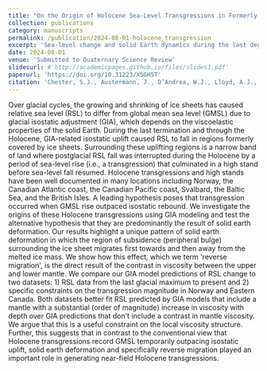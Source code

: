 ```yaml
---
title: "On the Origin of Holocene Sea-Level Transgressions in Formerly Glaciated Regions"
collection: publications
category: manuscripts
permalink: /publication/2024-08-01-holocene_transgression
excerpt: 'Sea-level change and solid Earth dynamics during the last deglaciation'
date: 2024-08-01
venue: 'Submitted to Quaternary Science Review'
slidesurl: #'http://academicpages.github.io/files/slides1.pdf'
paperurl: 'https://doi.org/10.31223/X5GH5T'
citation: 'Chester, S.J., Austermann, J., D’Andrea, W.J., Lloyd, A.J., Creel, R.C., 2024. On the Origin of Holocene Sea-Level Transgressions in Formerly Glaciated Regions.'
---
```


Over glacial cycles, the growing and shrinking of ice sheets has caused relative sea level (RSL) to differ from global mean sea level (GMSL) due to glacial isostatic adjustment (GIA), which depends on the viscoelastic properties of the solid Earth. During the last termination and through the Holocene, GIA-related isostatic uplift caused RSL to fall in regions formerly covered by ice sheets. Surrounding these uplifting regions is a narrow band of land where postglacial RSL fall was interrupted during the Holocene by a period of sea-level rise (i.e., a transgression) that culminated in a high stand before sea-level fall resumed. Holocene transgressions and high stands have been well documented in many locations including Norway, the Canadian Atlantic coast, the Canadian Pacific coast, Svalbard, the Baltic Sea, and the British Isles. A leading hypothesis poses that transgression occurred when GMSL rise outpaced isostatic rebound. We investigate the origins of these Holocene transgressions using GIA modeling and test the alternative hypothesis that they are predominantly the result of solid earth deformation. Our results highlight a unique pattern of solid earth deformation in which the region of subsidence (peripheral bulge) surrounding the ice sheet migrates first towards and then away from the melted ice mass. We show how this effect, which we term 'reverse migration', is the direct result of the contrast in viscosity between the upper and lower mantle. We compare our GIA model predictions of RSL change to two datasets: 1) RSL data from the last glacial maximum to present and 2) specific constraints on the transgression magnitude in Norway and Eastern Canada. Both datasets better fit RSL predicted by GIA models that include a mantle with a substantial (order of magnitude) increase in viscosity with depth over GIA predictions that don't include a contrast in mantle viscosity. We argue that this is a useful constraint on the local viscosity structure. Further, this suggests that in contrast to the conventional view that Holocene transgressions record GMSL temporarily outpacing isostatic uplift, solid earth deformation and specifically reverse migration played an important role in generating near-field Holocene transgressions.
